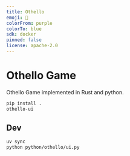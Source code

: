 ```yaml
---
title: Othello
emoji: 🐢
colorFrom: purple
colorTo: blue
sdk: docker
pinned: false
license: apache-2.0
---
```


# Othello Game

Othello Game implemented in Rust and python.

```bash
pip install .
othello-ui
```

## Dev

```bash
uv sync
python python/othello/ui.py
```
